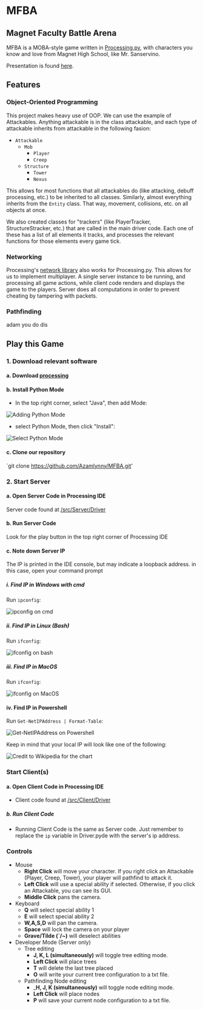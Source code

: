 # MFBA
## Magnet Faculty Battle Arena

MFBA is a MOBA-style game written in [Processing.py](https://py.processing.org), with characters you know and love from Magnet High School, like Mr. Sanservino.

Presentation is found [here](https://docs.google.com/presentation/d/1IYn48w6rhyWR2i4wQwp98KQwt2uIdncMYtXzNo8GIo4/edit?usp=sharing).

## Features

### Object-Oriented Programming
This project makes heavy use of OOP. We can use the example of Attackables. Anything attackable is in the class attackable, and each type of attackable inherits from attackable in the following fasion:

* `Attackable`
    * `Mob`
        * `Player`
        * `Creep`
    * `Structure`
        * `Tower`
        * `Nexus`

This allows for most functions that all attackables do (like attacking, debuff processing, etc.) to be inherited to all classes. Similarly, almost everything inherits from the `Entity` class. That way, movement, collisions, etc. on all objects at once.

We also created classes for "trackers" (like PlayerTracker, StructureStracker, etc.) that are called in the main driver code. Each one of these has a list of all elements it tracks, and processes the relevant functions for those elements every game tick.

### Networking
Processing's [network library](https://www.processing.org/reference/libraries/net/) also works for Processing.py. This allows for us to implement multiplayer. A single server instance to be running, and processing all game actions, while client code renders and displays the game to the players. Server does all computations in order to prevent cheating by tampering with packets.


### Pathfinding
adam you do dis

## Play this Game

### 1. Download relevant software 
#### a. Download [processing](https://processing.org)

#### b. Install Python Mode
* In the top right corner, select "Java", then add Mode:

![Adding Python Mode](img/Processing_mode.png)

* select Python Mode, then click "Install":

![Select Python Mode](img/Add_Python_Mode.png)

#### c. Clone our repository
`git clone https://github.com/Azamlynny/MFBA.git'

### 2. Start Server

#### a. Open Server Code in Processing IDE
Server code found at [/src/Server/Driver](/src/Server/Driver)
#### b. Run Server Code
Look for the play button in the top right corner of Processing IDE
#### c. Note down Server IP
The IP is printed in the IDE console, but may indicate a loopback address. in this case, open your command prompt
##### i. Find IP in Windows with cmd
Run `ipconfig`:

![ipconfig on cmd](/img/Windows_cmd_ip.png)

##### ii. Find IP in Linux (Bash)
Run `ifconfig`:

![ifconfig on bash](/img/Linux_Bash_ip.png)

##### iii. Find IP in MacOS
Run `ifconfig`:

![ifconfig on MacOS](/img/MacOS_ip.png)

#### iv. Find IP in Powershell
Run `Get-NetIPAddress | Format-Table`:

![Get-NetIPAddress on Powershell](/img/windows_powershell.png)



Keep in mind that your local IP will look like one of the following:

![Credit to Wikipedia for the chart](/img/local_ips.png)



### Start Client(s)

#### a. Open Client Code in Processing IDE
* Client code found at [/src/Client/Driver](/src/Client/Driver)
##### b. Run Client Code
* Running Client Code is the same as Server code. Just remember to replace the `ip` variable in Driver.pyde with the server's ip address.

### Controls
* Mouse
    * __Right Click__ will move your character. If you right click an Attackable (Player, Creep, Tower), your player will pathfind to attack it.
    * __Left Click__ will use a special ability if selected. Otherwise, if you click an Attackable, you can see its GUI.
    * __Middle Click__ pans the camera.
* Keyboard
    * __Q__ will select special ability 1
    * __E__ will select special ability 2
    * __W,A,S,D__ will pan the camera.
    * __Space__ will lock the camera on your player
    * __Grave/Tilde (`/~)__ will deselect abilities
* Developer Mode (Server only)
    * Tree editing
        * __J, K, L (simultaneously)__ will toggle tree editing mode.
        * __Left Click__ will place trees
        * __T__ will delete the last tree placed
        * __O__ will write your current tree configuration to a txt file.
    * Pathfinding Node editing
        * ___H, J, K (simultaneously)__ will toggle node editing mode.
        * __Left Click__ will place nodes
        * __P__ will save your current node configuration to a txt file.
